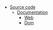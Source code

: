 - [Source code](https://github.com/rustaroots/rustafari)
  - [Documentation](https://rustaroots.github.io/rustafari/)
    - [Web](https://github.com/rustaroots/rustafari/wiki/Web)
    - [Dom](https://github.com/rustaroots/rustafari/wiki/Dom)